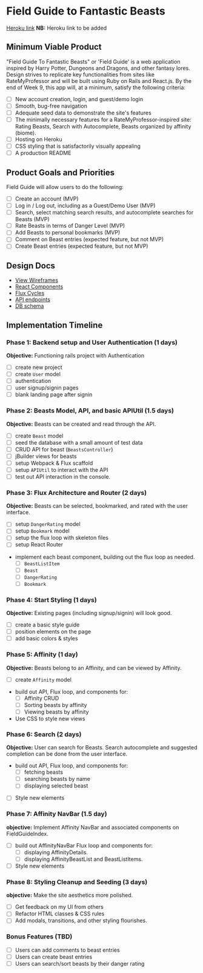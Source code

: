 # Field Guide to Fantastic Beasts

[Heroku link][heroku] **NB:** Heroku link to be added

[heroku]: http://www.herokuapp.com

## Minimum Viable Product

"Field Guide To Fantastic Beasts" or 'Field Guide' is a web application inspired by Harry Potter, Dungeons and Dragons, and other fantasy lores. Design strives to replicate key functionalities from sites like RateMyProfessor and will be built using Ruby on Rails and React.js. By the end of Week 9, this app will, at a minimum, satisfy the following criteria:

- [ ] New account creation, login, and guest/demo login
- [ ] Smooth, bug-free navigation
- [ ] Adequate seed data to demonstrate the site's features
- [ ] The minimally necessary features for a RateMyProfessor-inspired site: Rating Beasts, Search with Autocomplete, Beasts organized by affinity (biome).
- [ ] Hosting on Heroku
- [ ] CSS styling that is satisfactorily visually appealing
- [ ] A production README

## Product Goals and Priorities

Field Guide will allow users to do the following:

<!-- This is a Markdown checklist. Use it to keep track of your
progress. Put an x between the brackets for a checkmark: [x] -->

- [ ] Create an account (MVP)
- [ ] Log in / Log out, including as a Guest/Demo User (MVP)
- [ ] Search, select matching search results, and autocomplete searches for Beasts (MVP)
- [ ] Rate Beasts in terms of Danger Level (MVP)
- [ ] Add Beasts to personal bookmarks (MVP)
- [ ] Comment on Beast entries (expected feature, but not MVP)
- [ ] Create Beast entries (expected feature, but not MVP)

## Design Docs
* [View Wireframes][views]
* [React Components][components]
* [Flux Cycles][flux-cycles]
* [API endpoints][api-endpoints]
* [DB schema][schema]

[views]: ./docs/views.md
[components]: ./docs/components.md
[flux-cycles]: ./docs/flux-cycles.md
[api-endpoints]: ./docs/api-endpoints.md
[schema]: ./docs/schema.md

## Implementation Timeline

### Phase 1: Backend setup and User Authentication (1 days)

**Objective:** Functioning rails project with Authentication

- [ ] create new project
- [ ] create `User` model
- [ ] authentication
- [ ] user signup/signin pages
- [ ] blank landing page after signin

### Phase 2: Beasts Model, API, and basic APIUtil (1.5 days)

**Objective:** Beasts can be created and read through
the API.

- [ ] create `Beast` model
- [ ] seed the database with a small amount of test data
- [ ] CRUD API for beast (`BeastsController`)
- [ ] jBuilder views for beasts
- [ ] setup Webpack & Flux scaffold
- [ ] setup `APIUtil` to interact with the API
- [ ] test out API interaction in the console.

### Phase 3: Flux Architecture and Router (2 days)

**Objective:** Beasts can be selected, bookmarked, and rated with the user interface.

- [ ] setup `DangerRating` model
- [ ] setup `Bookmark` model
- [ ] setup the flux loop with skeleton files
- [ ] setup React Router
- implement each beast component, building out the flux loop as needed.
  - [ ] `BeastListItem`
  - [ ] `Beast`
  - [ ] `DangerRating`
  - [ ] `Bookmark`

### Phase 4: Start Styling (1 days)

**Objective:** Existing pages (including signup/signin) will look good.

- [ ] create a basic style guide
- [ ] position elements on the page
- [ ] add basic colors & styles

### Phase 5: Affinity (1 day)

**Objective:** Beasts belong to an Affinity, and can be viewed by Affinity.

- [ ] create `Affinity` model
- build out API, Flux loop, and components for:
  - [ ] Affinity CRUD
  - [ ] Sorting beasts by affinity
  - [ ] Viewing beasts by affinity
- Use CSS to style new views

### Phase 6: Search (2 days)

**Objective:** User can search for Beasts. Search autocomplete and suggested completion can be done from the user interface.

- build out API, Flux loop, and components for:
  - [ ] fetching beasts
  - [ ] searching beasts by name
  - [ ] displaying selected beast
- [ ] Style new elements

### Phase 7: Affinity NavBar (1.5 day)

**objective:** Implement Affinity NavBar and associated components on FieldGuideIndex.

- [ ] build out AffinityNavBar Flux loop and components for:
  - [ ] displaying AffinityDetails.
  - [ ] displaying AffinityBeastList and BeastListItems.
- [ ] Style new elements

### Phase 8: Styling Cleanup and Seeding (3 days)

**objective:** Make the site aesthetics more polished.

- [ ] Get feedback on my UI from others
- [ ] Refactor HTML classes & CSS rules
- [ ] Add modals, transitions, and other styling flourishes.

### Bonus Features (TBD)
- [ ] Users can add comments to beast entries
- [ ] Users can create beast entries
- [ ] Users can search/sort beasts by their danger rating
